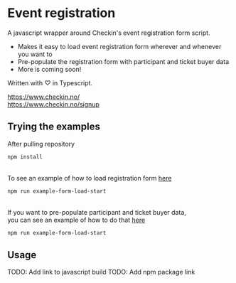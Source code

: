 # Event registration

A javascript wrapper around Checkin's event registration form script.

- Makes it easy to load event registration form wherever and whenever you want to
- Pre-populate the registration form with participant and ticket buyer data
- More is coming soon!


Written with ♡ in Typescript.

https://www.checkin.no/ \
https://www.checkin.no/signup

## Trying the examples

After pulling repository 

```bash
npm install
```
\
To see an example of how to load registration form [here](https://github.com/checkin/event-registration/blob/master/examples/simple_form_load_example.html) 
```bash
npm run example-form-load-start
```
\
If you want to pre-populate participant and ticket buyer data, \
you can see an example of how to do that [here](https://github.com/checkin/event-registration/blob/master/examples/prefilled_form_example.html) 


```bash
npm run example-form-load-start
```

## Usage

TODO: Add link to javascript build
TODO: Add npm package link

